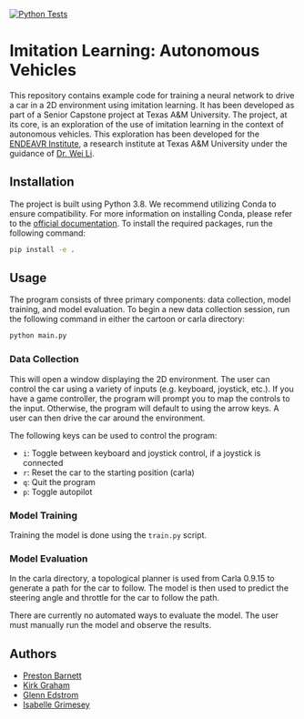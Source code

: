 [![Python Tests](https://github.com/SP24-CSCE482-capstone/github-classroom-setup-autonomous_driving_application_sprint_1/actions/workflows/python_tests.yml/badge.svg)](https://github.com/SP24-CSCE482-capstone/github-classroom-setup-autonomous_driving_application_sprint_1/actions/workflows/python_tests.yml)

# Imitation Learning: Autonomous Vehicles

This repository contains example code for training a neural network to drive a car in a 2D environment 
using imitation learning. It has been developed as part of a Senior Capstone project at Texas A&M University.
The project, at its core, is an exploration of the use of imitation learning in the context of autonomous vehicles.
This exploration has been developed for the [ENDEAVR Institute](https://endeavr.city/), a research institute at 
Texas A&M University under the guidance of [Dr. Wei Li](https://www.arch.tamu.edu/staff/wei-li/).

## Installation
The project is built using Python 3.8. We recommend utilizing Conda to ensure compatibility. For more information on
installing Conda, please refer to the [official documentation](https://docs.conda.io/en/latest/).
To install the required packages, run the following command:
```bash
pip install -e .
```

## Usage
The program consists of three primary components: data collection, model training, and model evaluation. To begin a new
data collection session, run the following command in either the cartoon or carla directory:

```bash
python main.py
```

### Data Collection
This will open a window displaying the 2D environment. The user can control the car using a variety of inputs (e.g. 
keyboard, joystick, etc.). If you have a game controller, the program will prompt you to map the controls to the
input. Otherwise, the program will default to using the arrow keys. A user can then drive the car around the environment.

The following keys can be used to control the program:
- `i`: Toggle between keyboard and joystick control, if a joystick is connected
- `r`: Reset the car to the starting position (carla)
- `q`: Quit the program
- `p`: Toggle autopilot
### Model Training

Training the model is done using the `train.py` script.

### Model Evaluation

In the carla directory, a topological planner is used from Carla 0.9.15 to generate a path for the car to follow. The
model is then used to predict the steering angle and throttle for the car to follow the path.

There are currently no automated ways to evaluate the model. The user must manually run the model and observe the
results.

## Authors

- [Preston Barnett](mailto:prestonb@tamu.edu)
- [Kirk Graham](mailto:kirk.jgraham3@tamu.edu)
- [Glenn Edstrom](mailto:glenn.edstrom@tamu.edu)
- [Isabelle Grimesey](mailto:isabelle.grimesey@tamu.edu)